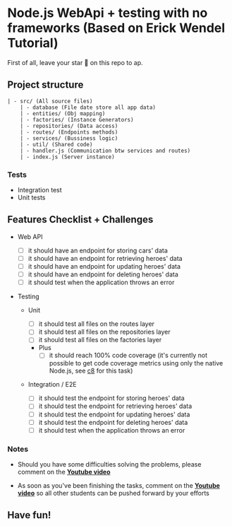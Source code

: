 # Node.js WebApi + testing with no frameworks (Based on Erick Wendel Tutorial)

First of all, leave your star 🌟 on this repo to ap.

## Project structure

```
| - src/ (All source files)
    | - database (File date store all app data)
    | - entities/ (Obj mapping)
    | - factories/ (Instance Generators)
    | - repositories/ (Data access)
    | - routes/ (Endpoints methods)
    | - services/ (Bussiness logic)
    | - util/ (Shared code)
    | - handler.js (Communication btw services and routes)
    | - index.js (Server instance)
```

### Tests

- Integration test
- Unit tests

## Features Checklist + Challenges

- Web API

  - [ ] it should have an endpoint for storing cars' data
  - [ ] it should have an endpoint for retrieving heroes' data
  - [ ] it should have an endpoint for updating heroes' data
  - [ ] it should have an endpoint for deleting heroes' data
  - [ ] it should test when the application throws an error

- Testing

  - Unit

    - [ ] it should test all files on the routes layer
    - [ ] it should test all files on the repositories layer
    - [ ] it should test all files on the factories layer
    - Plus
      - [ ] it should reach 100% code coverage (it's currently not possible to get code coverage metrics using only the native Node.js, see [c8](https://www.npmjs.com/package/c8) for this task)

  - Integration / E2E
    - [ ] it should test the endpoint for storing heroes' data
    - [ ] it should test the endpoint for retrieving heroes' data
    - [ ] it should test the endpoint for updating heroes' data
    - [ ] it should test the endpoint for deleting heroes' data
    - [ ] it should test when the application throws an error

### Notes

- Should you have some difficulties solving the problems, please comment on the [**Youtube video**](https://youtu.be/xR4D2bp8_S0)

- As soon as you've been finishing the tasks, comment on the [**Youtube video**](https://youtu.be/xR4D2bp8_S0) so all other students can be pushed forward by your efforts

## Have fun!

```

```
